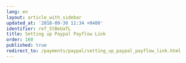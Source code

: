 ```yaml
---
lang: en
layout: article_with_sidebar
updated_at: '2018-09-30 11:34 +0400'
identifier: ref_5tBeUaTL
title: Setting up Paypal Payflow Link
order: 160
published: true
redirect_to: /payments/paypal/setting_up_paypal_payflow_link.html
---
```

